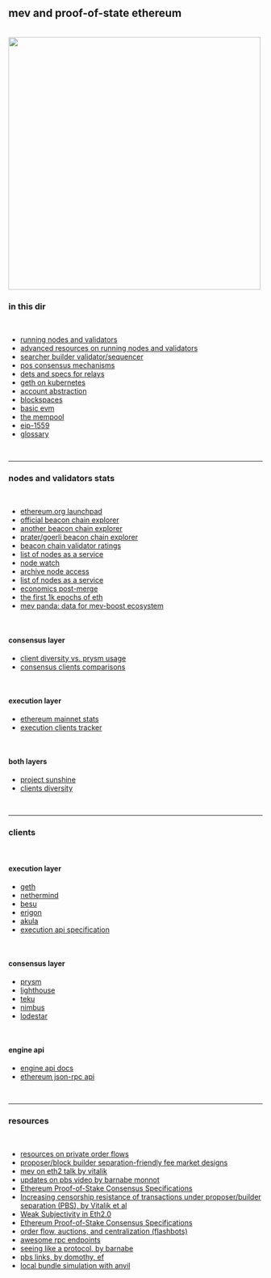 ## mev and proof-of-state ethereum

<br>


<img width="500" src="https://user-images.githubusercontent.com/1130416/204161522-07e49b61-5163-42a1-ba5d-7ba45db4b3dd.png">


<br>

### in this dir

<br>

* [running nodes and validators](running-a-node.md)
* [advanced resources on running nodes and validators](running-a-node-advanced.md)
* [searcher builder validator/sequencer](searcher-builder-validator-sequencer/)
* [pos consensus mechanisms](pos_consensus_mechanisms.md)
* [dets and specs for relays](relays.md)
* [geth on kubernetes](geth_and_k8s)
* [account abstraction](account_abstraction)
* [blockspaces](blockspace.md)
* [basic evm](evm-knowledge.md)
* [the mempool](the_mempool.md)
* [eip-1559](eip-1559.md)
* [glossary](glossary.md)


<br>

---

### nodes and validators stats

<br>

* [ethereum.org launchpad](https://launchpad.ethereum.org/en/)
* [official beacon chain explorer](https://beaconscan.com/)
* [another beacon chain explorer](https://beaconcha.in/)
* [prater/goerli beacon chain explorer](https://prater.beaconcha.in/)
* [beacon chain validator ratings](https://www.rated.network/)
* [list of nodes as a service](https://ethereumnodes.com/)
* [node watch](https://www.nodewatch.io/)
* [archive node access](https://archivenode.io/)
* [list of nodes as a service](https://ethereum.org/en/developers/docs/nodes-and-clients/nodes-as-a-service/)
* [economics post-merge](https://docs.google.com/spreadsheets/d/15tmPOvOgi3wKxJw7KQJKoUe-uonbYR6HF7u83LR5Mj4/edit#gid=1018097491)
* [the first 1k epochs of eth](https://ethereum.github.io/rig/posdata/notebooks/mainnet_explore.html)
* [mev panda: data for mev-boost ecosystem](https://www.mevpanda.com/)


<br>

#### consensus layer

* [client diversity vs. prysm usage](https://pools.invis.cloud/)
* [consensus clients comparisons](https://www.slashed.info/)

<br>

#### execution layer

* [ethereum mainnet stats](https://ethernodes.org/)
* [execution clients tracker](https://etherscan.io/nodetracker)

<br>

#### both layers

* [project sunshine](https://ethsunshine.com/)
* [clients diversity](https://clientdiversity.org/)

<br>

----

### clients

<br>

#### execution layer

* [geth](https://geth.ethereum.org/)
* [nethermind](https://nethermind.io/)
* [besu](https://besu.hyperledger.org/en/stable/)
* [erigon](https://github.com/ledgerwatch/erigon)
* [akula](https://akula.app/)
* [execution api specification](https://github.com/ethereum/execution-apis)

<br>

#### consensus layer

* [prysm](https://github.com/prysmaticlabs/prysm)
* [lighthouse](https://github.com/sigp/lighthouse)
* [teku](https://github.com/ConsenSys/teku)
* [nimbus](https://nimbus.team/)
* [lodestar](https://lodestar.chainsafe.io/)


<br>

#### engine api

* [engine api docs](https://github.com/ethereum/execution-apis/blob/main/src/engine/specification.md)
* [ethereum json-rpc api](https://ethereum.org/en/developers/docs/apis/json-rpc/)


<br>


 
---
 
 ### resources
 
 <br>
 
 * [resources on private order flows](https://github.com/go-outside-labs/mev-toolkit/tree/main/private_order_flows)
 * [proposer/block builder separation-friendly fee market designs](https://ethresear.ch/t/proposer-block-builder-separation-friendly-fee-market-designs/9725)
 * [mev on eth2 talk by vitalik](https://www.youtube.com/watch?v=OD54WfVuDWw&list=PLRHMe0bxkuel3w3C7P_WVvp9ShLi3HKRI&index=30)
 * [updates on pbs video by barnabe monnot](https://archive.devcon.org/archive/watch/6/updates-on-proposer-builder-separation/?tab=YouTube)
 * [Ethereum Proof-of-Stake Consensus Specifications](https://github.com/ethereum/consensus-specs/tree/dev/specs)
* [Increasing censorship resistance of transactions under proposer/builder separation (PBS), by Vitalik et al](https://notes.ethereum.org/@vbuterin/pbs_censorship_resistance)
* [Weak Subjectivity in Eth2.0](https://notes.ethereum.org/@adiasg/weak-subjectvity-eth2)
* [Ethereum Proof-of-Stake Consensus Specifications](https://github.com/ethereum/consensus-specs)
* [order flow, auctions, and centralization (flashbots)](https://collective.flashbots.net/t/order-flow-auctions-and-centralisation-i-a-warning/258)
* [awesome rpc endpoints](https://github.com/arddluma/awesome-list-rpc-nodes-providers)
* [seeing like a protocol, by barnabe](https://barnabe.substack.com/p/seeing-like-a-protocol)
* [pbs links, by domothy, ef](https://notes.ethereum.org/@domothy/pbs_links)
* [local bundle simulation with anvil](https://www.degencode.com/p/local-bundle-simulation-with-anvil)
